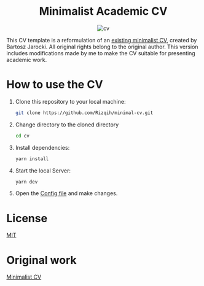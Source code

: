 

<h1 align="center">Minimalist Academic CV</h1>
<p align="center">
  <img src="https://github.com/Rizqih/minimal-cv/blob/main/public/page_shot.png" alt="cv">
</p>


This CV template is a reformulation of an [existing minimalist CV](https://github.com/BartoszJarocki/cv/tree/main), created by Bartosz Jarocki. All original rights belong to the original author. This version includes modifications made by me to make the CV suitable for presenting academic work.

# How to use the CV 

1. Clone this repository to your local machine:

   ```bash
   git clone https://github.com/Rizqih/minimal-cv.git
   ```

2. Change directory to the cloned directory

   ```bash
   cd cv
   ```

3. Install dependencies:

   ```bash
   yarn install
   ```

4. Start the local Server:

   ```bash
   yarn dev
   ```

5. Open the [Config file](./src/data/resume-data.tsx) and make changes.


# License

[MIT](https://choosealicense.com/licenses/mit/)


# Original work
[Minimalist CV](https://github.com/BartoszJarocki/cv/tree/main)